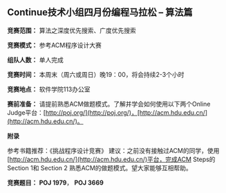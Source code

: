 ﻿## Continue技术小组四月份编程马拉松 – 算法篇

**竞赛范围：** 算法之深度优先搜索、广度优先搜索

**竞赛模式：** 参考ACM程序设计大赛

**组队人数：** 单人完成

**竞赛时间：** 本周末（周六或周日）晚19：00，将会持续2-3个小时

**竞赛地点：** 软件学院113办公室

**赛前准备：**
请提前熟悉ACM做题模式。了解并学会如何使用以下两个Online Judge平台：[http://poj.org/](http://poj.org/)，[http://acm.hdu.edu.cn/](http://acm.hdu.edu.cn/)。


**附录**

参考书籍推荐：《挑战程序设计竞赛》
建议：之前没有接触过ACM的同学，使用[http://acm.hdu.edu.cn/](http://acm.hdu.edu.cn/)平台，完成ACM Steps的Section 1和 Section 2 熟悉ACM的做题模式。望大家能够互相帮助。

**竞赛题目：** 
**POJ 1979**， **POJ 3669**
